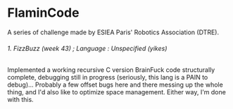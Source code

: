 # FlaminCode

A series of challenge made by ESIEA Paris' Robotics Association (DTRE). 

###### 1. FizzBuzz (week 43) ; Language : Unspecified (yikes)
Implemented a working recursive C version
BrainFuck code structurally complete, debugging still in progress (seriously, this lang is a PAIN to debug)...
Probably a few offset bugs here and there messing up the whole thing, and I'd also like to optimize space management.
Either way, I'm done with this. 

